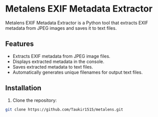 # Metalens EXIF Metadata Extractor

Metalens EXIF Metadata Extractor is a Python tool that extracts EXIF metadata from JPEG images and saves it to text files.

## Features

- Extracts EXIF metadata from JPEG image files.
- Displays extracted metadata in the console.
- Saves extracted metadata to text files.
- Automatically generates unique filenames for output text files.

## Installation

1. Clone the repository:

```bash
git clone https://github.com/Taukir1515/metalens.git
